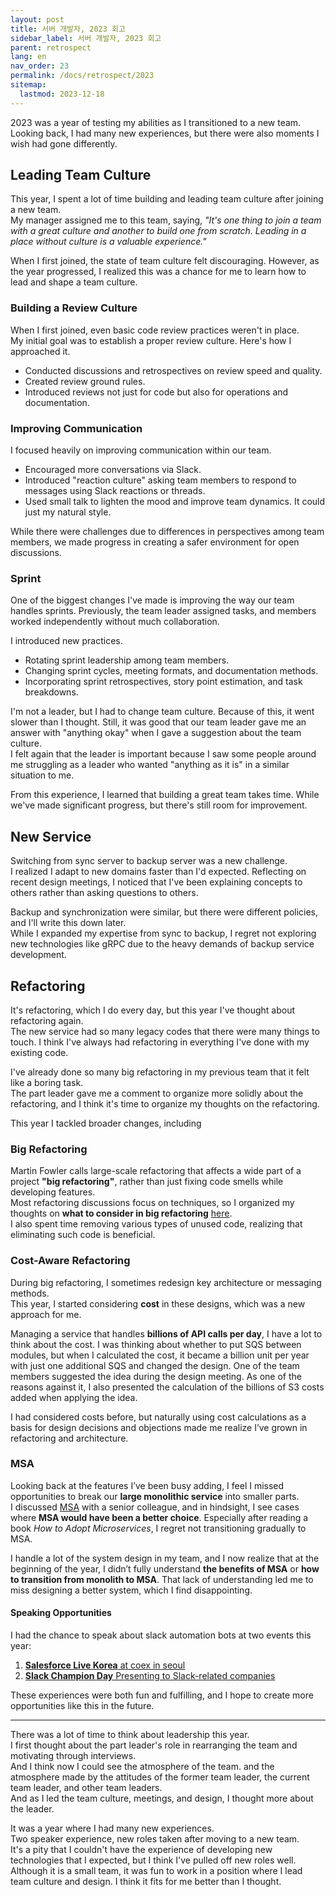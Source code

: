```yaml
---
layout: post
title: 서버 개발자, 2023 회고
sidebar_label: 서버 개발자, 2023 회고
parent: retrospect
lang: en
nav_order: 23
permalink: /docs/retrospect/2023
sitemap:
  lastmod: 2023-12-18
---
```


2023 was a year of testing my abilities as I transitioned to a new team.  
Looking back, I had many new experiences, but there were also moments I wish had gone differently.


## Leading Team Culture

This year, I spent a lot of time building and leading team culture after joining a new team.  
My manager assigned me to this team, saying, *"It's one thing to join a team with a great culture and another to build one from scratch. Leading in a place without culture is a valuable experience."*

When I first joined, the state of team culture felt discouraging. However, as the year progressed, I realized this was a chance for me to learn how to lead and shape a team culture.


### Building a Review Culture

When I first joined, even basic code review practices weren't in place.  
My initial goal was to establish a proper review culture. Here's how I approached it.
- Conducted discussions and retrospectives on review speed and quality.
- Created review ground rules.
- Introduced reviews not just for code but also for operations and documentation.


### Improving Communication

I focused heavily on improving communication within our team.
- Encouraged more conversations via Slack.
- Introduced "reaction culture" asking team members to respond to messages using Slack reactions or threads.
- Used small talk to lighten the mood and improve team dynamics. It could just my natural style.

While there were challenges due to differences in perspectives among team members, we made progress in creating a safer environment for open discussions.


### Sprint

One of the biggest changes I've made is improving the way our team handles sprints.
Previously, the team leader assigned tasks, and members worked independently without much collaboration.  

I introduced new practices.
- Rotating sprint leadership among team members.
- Changing sprint cycles, meeting formats, and documentation methods.
- Incorporating sprint retrospectives, story point estimation, and task breakdowns.

I'm not a leader, but I had to change team culture.
Because of this, it went slower than I thought. Still, it was good that our team leader gave me an answer with "anything okay" when I gave a suggestion about the team culture.  
I felt again that the leader is important because I saw some people around me struggling as a leader who wanted "anything as it is" in a similar situation to me.

From this experience, I learned that building a great team takes time. While we've made significant progress, but there's still room for improvement.


## New Service

Switching from sync server to backup server was a new challenge.  
I realized I adapt to new domains faster than I'd expected. Reflecting on recent design meetings, I noticed that I've been explaining concepts to others rather than asking questions to others.

Backup and synchronization were similar, but there were different policies, and I'll write this down later.  
While I expanded my expertise from sync to backup, I regret not exploring new technologies like gRPC due to the heavy demands of backup service development.


## Refactoring

It's refactoring, which I do every day, but this year I've thought about refactoring again.  
The new service had so many legacy codes that there were many things to touch.
I think I've always had refactoring in everything I've done with my existing code.

I've already done so many big refactoring in my previous team that it felt like a boring task.  
The part leader gave me a comment to organize more solidly about the refactoring, and I think it's time to organize my thoughts on the refactoring.

This year I tackled broader changes, including

### Big Refactoring

Martin Fowler calls large-scale refactoring that affects a wide part of a project **"big refactoring"**, rather than just fixing code smells while developing features.  
Most refactoring discussions focus on techniques, so I organized my thoughts on **what to consider in big refactoring** [here](/docs/refactoring/my-refactoring).  
I also spent time removing various types of unused code, realizing that eliminating such code is beneficial.

### Cost-Aware Refactoring

During big refactoring, I sometimes redesign key architecture or messaging methods.  
This year, I started considering **cost** in these designs, which was a new approach for me.

Managing a service that handles **billions of API calls per day**, I have a lot to think about the cost.
I was thinking about whether to put SQS between modules, but when I calculated the cost, it became a billion unit per year with just one additional SQS and changed the design.
One of the team members suggested the idea during the design meeting. As one of the reasons against it, I also presented the calculation of the billions of S3 costs added when applying the idea.

I had considered costs before, but naturally using cost calculations as a basis for design decisions and objections made me realize I’ve grown in refactoring and architecture.

### MSA

Looking back at the features I’ve been busy adding, I feel I missed opportunities to break our **large monolithic service** into smaller parts.  
I discussed [MSA](/docs/design/msa) with a senior colleague, and in hindsight, I see cases where **MSA would have been a better choice**. Especially after reading a book *How to Adopt Microservices*, I regret not transitioning gradually to MSA.

I handle a lot of the system design in my team, and I now realize that at the beginning of the year, I didn’t fully understand **the benefits of MSA** or **how to transition from monolith to MSA**. That lack of understanding led me to miss designing a better system, which I find disappointing.


#### Speaking Opportunities

I had the chance to speak about slack automation bots at two events this year:
1. [**Salesforce Live Korea** at coex in seoul](https://www.salesforce.com/kr/events/sflive-korea-23/)
2. [**Slack Champion Day** Presenting to Slack-related companies](https://slack-champion-day2023.splashthat.com/)

These experiences were both fun and fulfilling, and I hope to create more opportunities like this in the future.

---

There was a lot of time to think about leadership this year.    
I first thought about the part leader's role in rearranging the team and motivating through interviews.  
And I think now I could see the atmosphere of the team. and the atmosphere made by the attitudes of the former team leader, the current team leader, and other team leaders.  
And as I led the team culture, meetings, and design, I thought more about the leader.

It was a year where I had many new experiences.  
Two speaker experience, new roles taken after moving to a new team.    
It's a pity that I couldn't have the experience of developing new technologies that I expected, but I think I've pulled off new roles well.  
Although it is a small team, it was fun to work in a position where I lead team culture and design. I think it fits for me better than I thought.

